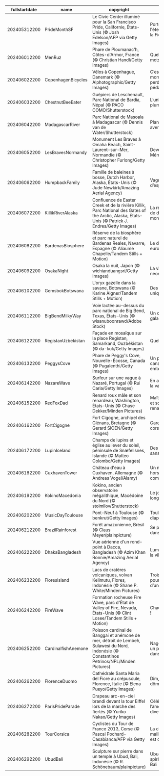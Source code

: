 |fullstartdate|name|copyright|title|image|
|--|--|--|--|--|
202405312200|PrideMonthSF|Le Civic Center illuminé pour la San Francisco Pride, Californie, États-Unis (© Josh Edelson/AFP via Getty Images)|Porter haut l'étendard de la Fierté|![](/fr-FR/2024/06/202405312200PrideMonthSF.jpg)|
202406012200|MenRuz|Phare de Ploumanac'h, Côtes-d'Armor, France (© Christian Handl/Getty Images)|Quelques mots d'Armor|![](/fr-FR/2024/06/202406012200MenRuz.jpg)|
202406022200|CopenhagenBicycles|Vélos à Copenhague, Danemark (© Alphotographic/Getty Images)|C’est le moment de perdre les pédales !|![](/fr-FR/2024/06/202406022200CopenhagenBicycles.jpg)|
202406032200|ChestnutBeeEater|Guêpiers de Leschenault, Parc National de Bardia, Népal (© PACO COMO/Shutterstock)|L’union fait le plumage !|![](/fr-FR/2024/06/202406032200ChestnutBeeEater.jpg)|
202406042200|MadagascarRiver|Parc National de Masoala à Madagascar (© Dennis van de Water/Shutterstock)|Planète verte, avenir Serein|![](/fr-FR/2024/06/202406042200MadagascarRiver.jpg)|
202406052200|LesBravesNormandy|Monument Les Braves à Omaha Beach, Saint-Laurent-sur-Mer, Normandie (© Christopher Furlong/Getty Images)|Devoir de Mémoire|![](/fr-FR/2024/06/202406052200LesBravesNormandy.jpg)|
202406062200|HumpbackFamily|Famille de baleines à bosse, Dutch Harbor, Alaska, États-Unis (© Jude Newkirk/Amazing Aerial Agency)|Vagues d’espoir|![](/fr-FR/2024/06/202406062200HumpbackFamily.jpg)|
202406072200|KillikRiverAlaska|Confluence de Easter Creek et de la rivière Killik, Parc National des Gates of the Arctic, Alaska, États-Unis (© Patrick J. Endres/Getty Images)|La rencontre de deux mondes|![](/fr-FR/2024/06/202406072200KillikRiverAlaska.jpg)|
202406082200|BardenasBiosphere|Réserve de la biosphère et parc naturel de Bardenas Reales, Navarre, Espagne (© Aliaume Chapelle/Tandem Stills + Motion)|Le désert européen|![](/fr-FR/2024/06/202406082200BardenasBiosphere.jpg)|
202406092200|OsakaNight|Osaka la nuit, Japon (© wichianduangsri/Getty Images)|La ville aux néons|![](/fr-FR/2024/06/202406092200OsakaNight.jpg)|
202406102200|GemsbokBotswana|L'oryx gazelle dans la savane, Botswana (© Karine Aigner/Tandem Stills + Motion)|Des animaux uniques|![](/fr-FR/2024/06/202406102200GemsbokBotswana.jpg)|
202406112200|BigBendMilkyWay|Voie lactée au-dessus du parc national de Big Bend, Texas, États-Unis (© wisanuboonrawd/Adobe Stock)|Un concert galactique|![](/fr-FR/2024/06/202406112200BigBendMilkyWay.jpg)|
202406122200|RegistanUzbekistan|Façade en mosaïque sur la place Registan, Samarkand, Ouzbékistan (© da-kuk/Getty Images)|Quelle tuile !|![](/fr-FR/2024/06/202406122200RegistanUzbekistan.jpg)|
202406132200|PeggysCove|Phare de Peggy's Cove, Nouvelle-Écosse, Canada (© Pugalenthi/Getty Images)|Un phare canadien emblématique|![](/fr-FR/2024/06/202406132200PeggysCove.jpg)|
202406142200|NazareWave|Surfeur sur une vague à Nazaré, Portugal (© Rui Caria/Getty Images)|En attendant la vague|![](/fr-FR/2024/06/202406142200NazareWave.jpg)|
202406152200|RedFoxDad|Renard roux mâle et son renardeau, Washington, États-Unis (© Chase Dekker/Minden Pictures)|Maître renard et son petit renardeau|![](/fr-FR/2024/06/202406152200RedFoxDad.jpg)|
202406162200|FortCigogne|Fort Cigogne, archipel des Glénans, Bretagne (© Gerard SIOEN/Getty Images)|Gare aux corsaires !|![](/fr-FR/2024/06/202406162200FortCigogne.jpg)|
202406172200|LupinIceland|Champs de lupins et église au lever du soleil, péninsule de Snæfellsnes, Islande (© Matteo Colombo/Getty Images)|Des lupins sans Arsène !|![](/fr-FR/2024/06/202406172200LupinIceland.jpg)|
202406182200|CuxhavenTower|Château d'eau à Cuxhaven, Allemagne (© Andreas Vogel/Alamy)|Un monument hors-du-commun|![](/fr-FR/2024/06/202406182200CuxhavenTower.jpg)|
202406192200|KokinoMacedonia|Kokino, ancien observatoire mégalithique, Macédoine du Nord (© stoimilov/Shutterstock)|Le jour le plus long|![](/fr-FR/2024/06/202406192200KokinoMacedonia.jpg)|
202406202200|MusicDayToulouse|Pont-Neuf à Toulouse (© benkrut/Getty Images)|Toulouse au diapason|![](/fr-FR/2024/06/202406202200MusicDayToulouse.jpg)|
202406212200|BrazilRainforest|Forêt amazonienne, Brésil (© Claus Meyer/plainpicture)|Se perdre dans la brume|![](/fr-FR/2024/06/202406212200BrazilRainforest.jpg)|
202406222200|DhakaBangladesh|Vue aérienne d'un rond-point à Dacca, Bangladesh (© Azim Khan Ronnie/Amazing Aerial Agency)|Lumières de la ville|![](/fr-FR/2024/06/202406222200DhakaBangladesh.jpg)|
202406232200|FloresIsland|Lacs de cratères volcaniques, volvan Kelimutu, Flores, Indonésie (© Shane P. White/Minden Pictures)|Trois lacs pour le prix d’un !|![](/fr-FR/2024/06/202406232200FloresIsland.jpg)|
202406242200|FireWave|Formation rocheuse Fire Wave, parc d'État de Valley of Fire, Nevada, États-Unis (© Clint Losee/Tandem Stills + Motion)|Chaud devant !|![](/fr-FR/2024/06/202406242200FireWave.jpg)|
202406252200|CardinalfishAnemone|Poisson cardinal de Banggai et anémone de mer, détroit de Lembeh, Sulawesi du Nord, Indonésie (© Constantinos Petrinos/NPL/Minden Pictures)|Nager comme un poisson dans l’eau !|![](/fr-FR/2024/06/202406252200CardinalfishAnemone.jpg)|
202406262200|FlorenceDuomo|Cathédrale Santa Maria del Fiore au crépuscule, Florence, Italie (© Elena Pueyo/Getty Images)|Dim, dam, dôme|![](/fr-FR/2024/06/202406262200FlorenceDuomo.jpg)|
202406272200|ParisPrideParade|Drapeau arc-en-ciel brandi devant la tour Eiffel lors de la marche des fiertés (© Yuriko Nakao/Getty Images)|Célébrons l’amour et la diversité|![](/fr-FR/2024/06/202406272200ParisPrideParade.jpg)|
202406282200|TourCorsica|Cyclistes du Tour de France 2013, Corse (© Pascal Pochard-Casabianca/AFP via Getty Images)|La chasse au maillot jaune est ouverte !|![](/fr-FR/2024/06/202406282200TourCorsica.jpg)|
202406292200|UbudBali|Sculpture sur pierre dans un temple à Ubud, Bali, Indonésie (© R. Schönebaum/plainpicture)|Ubud, l’oasis spirituelle de Bali|![](/fr-FR/2024/06/202406292200UbudBali.jpg)|
